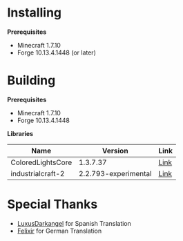 # Installing

**Prerequisites**
- Minecraft 1.7.10
- Forge 10.13.4.1448 (or later)

# Building
**Prerequisites**
- Minecraft 1.7.10
- Forge 10.13.4.1448

**Libraries**

|Name  |Version |Link |
| ---- | ------ | --- |
| ColoredLightsCore  | 1.3.7.37  | [Link](http://www.minecraftforum.net/forums/mapping-and-modding/minecraft-mods/wip-mods/1446134-1-7-10-beta-colored-light-api-mod-writers-can)|
| industrialcraft-2  | 2.2.793-experimental  | [Link](http://forum.industrial-craft.net/index.php?page=Thread&threadID=9843)|

# Special Thanks
- [LuxusDarkangel](https://github.com/LuxusDarkangel) for Spanish Translation
- [Felixir](https://twitter.com/relgukxilef) for German Translation